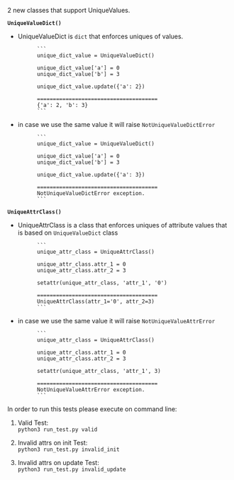 2 new classes that support UniqueValues.

**`UniqueValueDict()`**

* UniqueValueDict is `dict` that enforces uniques of values.
                                    
            ```
            unique_dict_value = UniqueValueDict()
            
            unique_dict_value['a'] = 0
            unique_dict_value['b'] = 3
            
            unique_dict_value.update({'a': 2})
            
            ======================================
            {'a': 2, 'b': 3}
            ```
            
* in case we use the same value it will raise `NotUniqueValueDictError`

            ```
            unique_dict_value = UniqueValueDict()
            
            unique_dict_value['a'] = 0
            unique_dict_value['b'] = 3
            
            unique_dict_value.update({'a': 3})
            
            ======================================
            NotUniqueValueDictError exception.
            ```
                  
**`UniqueAttrClass()`**

* UniqueAttrClass is a class that enforces uniques of attribute values that is based on `UniqueValueDict` class

            ```
            unique_attr_class = UniqueAttrClass()
            
            unique_attr_class.attr_1 = 0
            unique_attr_class.attr_2 = 3
            
            setattr(unique_attr_class, 'attr_1', '0')
            
            ======================================
            UniqueAttrClass(attr_1='0', attr_2=3)
            ```
            
* in case we use the same value it will raise `NotUniqueValueAttrError`

            ```
            unique_attr_class = UniqueAttrClass()
            
            unique_attr_class.attr_1 = 0
            unique_attr_class.attr_2 = 3
            
            setattr(unique_attr_class, 'attr_1', 3)
            
            ======================================
            NotUniqueValueAttrError exception.
            ```



In order to run this tests please execute on command line:


1. Valid Test: \
            `python3 run_test.py valid`


2. Invalid attrs on init Test: \
            `python3 run_test.py invalid_init` 


3. Invalid attrs on update Test: \
            `python3 run_test.py invalid_update` 

